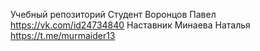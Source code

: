 Учебный репозиторий 
Студент Воронцов Павел https://vk.com/id24734840
Наставник Минаева Наталья https://t.me/murmaider13